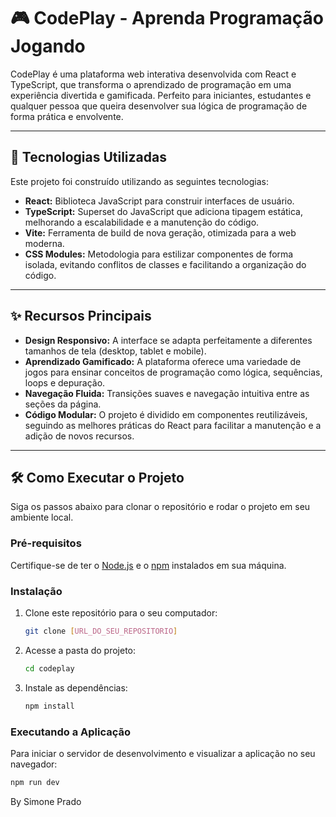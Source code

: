 # 🎮 CodePlay - Aprenda Programação Jogando

CodePlay é uma plataforma web interativa desenvolvida com React e TypeScript, que transforma o aprendizado de programação em uma experiência divertida e gamificada. Perfeito para iniciantes, estudantes e qualquer pessoa que queira desenvolver sua lógica de programação de forma prática e envolvente.

---

## 🚀 Tecnologias Utilizadas

Este projeto foi construído utilizando as seguintes tecnologias:

- **React:** Biblioteca JavaScript para construir interfaces de usuário.
- **TypeScript:** Superset do JavaScript que adiciona tipagem estática, melhorando a escalabilidade e a manutenção do código.
- **Vite:** Ferramenta de build de nova geração, otimizada para a web moderna.
- **CSS Modules:** Metodologia para estilizar componentes de forma isolada, evitando conflitos de classes e facilitando a organização do código.

---

## ✨ Recursos Principais

- **Design Responsivo:** A interface se adapta perfeitamente a diferentes tamanhos de tela (desktop, tablet e mobile).
- **Aprendizado Gamificado:** A plataforma oferece uma variedade de jogos para ensinar conceitos de programação como lógica, sequências, loops e depuração.
- **Navegação Fluida:** Transições suaves e navegação intuitiva entre as seções da página.
- **Código Modular:** O projeto é dividido em componentes reutilizáveis, seguindo as melhores práticas do React para facilitar a manutenção e a adição de novos recursos.

---

## 🛠️ Como Executar o Projeto

Siga os passos abaixo para clonar o repositório e rodar o projeto em seu ambiente local.

### Pré-requisitos

Certifique-se de ter o [Node.js](https://nodejs.org/) e o [npm](https://www.npmjs.com/) instalados em sua máquina.

### Instalação

1.  Clone este repositório para o seu computador:

    ```bash
    git clone [URL_DO_SEU_REPOSITORIO]
    ```

2.  Acesse a pasta do projeto:

    ```bash
    cd codeplay
    ```

3.  Instale as dependências:
    ```bash
    npm install
    ```

### Executando a Aplicação

Para iniciar o servidor de desenvolvimento e visualizar a aplicação no seu navegador:

```bash
npm run dev
```
By Simone Prado
